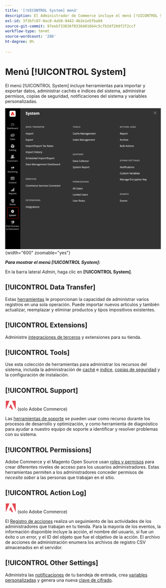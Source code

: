 ```yaml
---
title: '[!UICONTROL System] menú'
description: El Administrador de Commerce incluye el menú [!UICONTROL System], que proporciona acceso a herramientas para importar y exportar datos, administración de caché e índices del sistema, administración de permisos y acceso de administrador, copias de seguridad, notificaciones del sistema y variables personalizadas.
exl-id: 3f3bfc07-0ac8-4a50-9442-4b2e1e5fba04
source-git-commit: 97eeb733836f0336401664c5cfb3df2b9f2f2ccf
workflow-type: tm+mt
source-wordcount: '286'
ht-degree: 0%

---
```


# Menú [!UICONTROL System]

El menú [!UICONTROL System] incluye herramientas para importar y exportar datos, administrar cachés e índices del sistema, administrar permisos, copias de seguridad, notificaciones del sistema y variables personalizadas.

![Menú del sistema](./assets/system-menu.png){width="600" zoomable="yes"}

**_Para mostrar el menú [!UICONTROL System]:_**

En la barra lateral _Admin_, haga clic en **[!UICONTROL System]**.

## [!UICONTROL Data Transfer]

Estas [herramientas](data-transfer.md) le proporcionan la capacidad de administrar varios registros en una sola operación. Puede importar nuevos artículos y también actualizar, reemplazar y eliminar productos y tipos impositivos existentes.

## [!UICONTROL Extensions]

Administre [integraciones de terceros](integrations.md) y extensiones para su tienda.

## [!UICONTROL Tools]

Use esta colección de herramientas para administrar los recursos del sistema, incluida la administración de [caché](cache-management.md) e [índice](index-management.md), [copias de seguridad](backups.md) y la configuración de instalación.

## [!UICONTROL Support]

![Adobe Commerce](../assets/adobe-logo.svg) (solo Adobe Commerce)

Las [herramientas de soporte](support.md) se pueden usar como recurso durante los procesos de desarrollo y optimización, y como herramienta de diagnóstico para ayudar a nuestro equipo de soporte a identificar y resolver problemas con su sistema.

## [!UICONTROL Permissions]

Adobe Commerce y el Magento Open Source usan [roles y permisos](permissions.md) para crear diferentes niveles de acceso para los usuarios administradores. Estas herramientas permiten a los administradores conceder permisos de _necesita saber_ a las personas que trabajan en el sitio.

## [!UICONTROL Action Log]

![Adobe Commerce](../assets/adobe-logo.svg) (solo Adobe Commerce)

El [Registro de acciones](action-log.md) realiza un seguimiento de las actividades de los administradores que trabajan en tu tienda. Para la mayoría de los eventos, la información disponible incluye la acción, el nombre del usuario, si fue un éxito o un error, y el ID del objeto que fue el objetivo de la acción. El archivo de acciones de administración enumera los archivos de registro CSV almacenados en el servidor.

## [!UICONTROL Other Settings]

Administra las [notificaciones](notifications.md) de tu bandeja de entrada, crea [variables personalizadas](variables-custom.md) y genera una nueva [clave de cifrado](encryption-key.md).
